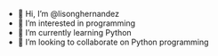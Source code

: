 - 👋 Hi, I’m @lisonghernandez
- 👀 I’m interested in programming
- 🌱 I’m currently learning Python
- 💞️ I’m looking to collaborate on Python programming


<!---
lisonghernandez/lisonghernandez is a ✨ special ✨ repository because its `README.md` (this file) appears on your GitHub profile.
You can click the Preview link to take a look at your changes.
--->
